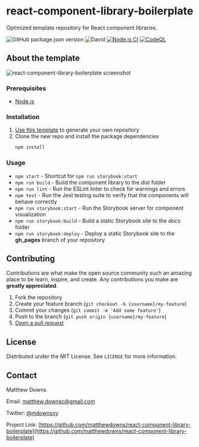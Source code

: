 # react-component-library-boilerplate
Optimized template repository for React component libraries.

![GitHub package.json version](https://img.shields.io/github/package-json/v/matthewdowns/react-component-library-boilerplate)
![David](https://img.shields.io/david/matthewdowns/react-component-library-boilerplate)
[![Node.js CI](https://github.com/matthewdowns/react-component-library-boilerplate/actions/workflows/node.js.yml/badge.svg?branch=main)](https://github.com/matthewdowns/react-component-library-boilerplate/actions/workflows/node.js.yml)
[![CodeQL](https://github.com/matthewdowns/react-component-library-boilerplate/actions/workflows/codeql-analysis.yml/badge.svg)](https://github.com/matthewdowns/react-component-library-boilerplate/actions/workflows/codeql-analysis.yml)




## About the template

![react-component-library-boilerplate screenshot](https://repository-images.githubusercontent.com/349459029/62dc8180-8c2c-11eb-8a33-d97e8495539f)

### Prerequisites

* [Node.js](https://nodejs.org)

### Installation

1. [Use this template](https://github.com/matthewdowns/react-component-library-boilerplate/generate) to generate your own repository
2. Clone the new repo and install the package dependencies
   ```sh
   npm install
   ```

### Usage

* `npm start` - Shortcut for `npm run storybook:start`
* `npm run build` - Build the component library to the _dist_ folder
* `npm run lint` - Run the ESLint linter to check for warnings and errors
* `npm test` - Run the Jest testing suite to verify that the components will behave correctly
* `npm run storybook:start` - Run the Storybook server for component visualization
* `npm run storybook:build` - Build a static Storybook site to the _docs_ folder
* `npm run storybook:deploy` - Deploy a static Storybook site to the **gh_pages** branch of your repository




## Contributing

Contributions are what make the open source community such an amazing place to be learn, inspire, and create. Any contributions you make are **greatly appreciated**.

1. Fork the repository
2. Create your feature branch (`git checkout -b {username}/my-feature`)
3. Commit your changes (`git commit -m 'Add some feature'`)
4. Push to the branch (`git push origin {username}/my-feature`)
5. [Open a pull request](https://github.com/matthewdowns/react-component-library-boilerplate/pulls)




## License

Distributed under the MIT License. See `LICENSE` for more information.




## Contact

Matthew Downs

Email: [matthew.downsc@gmail.com](mailto:matthew.downsc@gmail.com)

Twitter: [@mdownsxy](https://twitter.com/mdownsxy) 

Project Link: [https://github.com/matthewdowns/react-component-library-boilerplate](https://github.com/matthewdowns/react-component-library-boilerplate)
